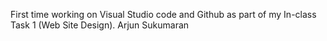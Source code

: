 First time working on Visual Studio code and Github as part of my In-class Task 1 (Web Site Design).
Arjun Sukumaran
